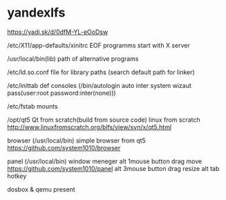 # yandexlfs

https://yadi.sk/d/0dfM-YL-eOoDsw

/etc/X11/app-defaults/xinitrc    EOF   programms start with X server


/usr/local/bin(lib) path of alternative programs     

/etc/ld.so.conf    file for library paths (search default path for linker)

/etc/inittab     def consoles    (/bin/autologin    auto inter system wizaut pass(user:root password:inter(none)))

/etc/fstab  mounts

/opt/qt5     Qt from scratch(build from source code) linux from scratch   http://www.linuxfromscratch.org/blfs/view/svn/x/qt5.html

browser  (/usr/local/bin)    simple browser  from qt5               https://github.com/system1010/browser

panel  (/usr/local/bin)   window meneger  alt 1mouse button drag    move      https://github.com/system1010/panel
                                        alt 3mouse button drag   resize 
                                        alt tab hotkey  
                                        
dosbox & qemu present
